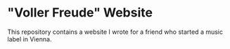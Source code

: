 # "Voller Freude" Website

This repository contains a website I wrote for a friend who started a music label in Vienna. 

